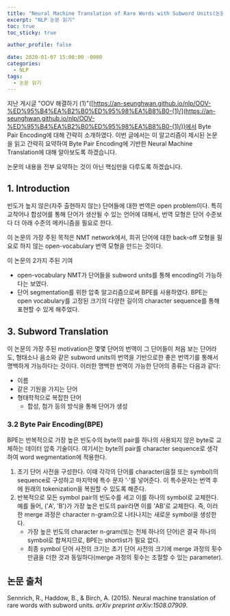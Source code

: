 ```yaml
---
title: "Neural Machine Translation of Rare Words with Subword Units(논문 읽기)"
excerpt: "NLP 논문 읽기"
toc: true
toc_sticky: true

author_profile: false

date: 2020-01-07 15:00:00 -0000
categories: 
  - NLP
tags:
  - 논문 읽기
---
```

지난 게시글 "OOV 해결하기 (1)"([https://an-seunghwan.github.io/nlp/OOV-%ED%95%B4%EA%B2%B0%ED%95%98%EA%B8%B0-(1)/](https://an-seunghwan.github.io/nlp/OOV-%ED%95%B4%EA%B2%B0%ED%95%98%EA%B8%B0-(1)/))에서 Byte Pair Encoding에 대해 간략히 소개하였다. 이번 글에서는 이 알고리즘이 제시된 논문을 읽고 간략히 요약하여 Byte Pair Encoding에 기반한 Neural Machine Translation에 대해 알아보도록 하겠습니다.

논문의 내용을 전부 요약하는 것이 아닌 핵심만을 다루도록 하겠습니다.

## 1. Introduction

빈도가 높지 않은(자주 출현하지 않는) 단어들에 대한 번역은 open problem이다. 특히 교착어나 합성어를 통해 단어가 생산될 수 있는 언어에 대해서, 번역 모형은 단어 수준보다 더 아래 수준의 메카니즘을 필요로 한다.

이 논문의 가장 주된 목적은 NMT network에서, 희귀 단어에 대한 back-off 모형을 필요로 하지 않는 open-vocabulary 번역 모형을 만드는 것이다.

이 논문의 2가지 주된 기여
* open-vocabulary NMT가 단어들을 subword units를 통해 encoding이 가능하다는 보였다. 
* 단어 segmentation를 위한 압축 알고리즘으로써 BPE를 사용하였다. BPE는 open vocabulary를 고정된 크기의 다양한 길이의 character sequence를 통해 표현할 수 있게 해주었다.

## 3. Subword Translation

이 논문의 가장 주된 motivation은 몇몇 단어의 번역이 그 단어들이 처음 보는 단어라도, 형태소나 음소와 같은 subword units의 번역을 기반으로한 좋은 번역기를 통해서 명백하게 가능하다는 것이다. 이러한 명백한 번역이 가능한 단어의 종류는 다음과 같다:
* 이름 
* 같은 기원을 가지는 단어
* 형태학적으로 복잡한 단어
	- 합성, 첨가 등의 방식을 통해 단어가 생성

### 3.2 Byte Pair Encoding(BPE)

BPE는 반복적으로 가장 높은 빈도수의 byte의 pair를 하나의 사용되지 않은 byte로 교체하는 데이터 압축 기술이다. 여기서는 byte의 pair를 character sequence로 생각하여 word wegmentation에 적용한다.

1. 초기 단어 사전을 구성한다. 이때 각각의 단어를 character(음절 또는 symbol)의 sequence로 구성하고 마지막에 특수 문자 '·'를 넣어준다. 이 특수문자는 번역 후에 원래의 tokenization을 복원할 수 있도록 해준다.
2. 반복적으로 모든 symbol pair의 빈도수를 세고 이를 하나의 symbol로 교체한다. 예를 들어, ('A', 'B')가 가장 높은 빈도의 pair라면 이를 'AB'로 교체한다. 즉, 이러한 merge 과정은 character n-gram으로 나타나지는 새로운 symbol을 생성한다.
	- 가장 높은 빈도의 character n-gram(또는 전체 하나의 단어)은 결국 하나의 symbol로 합쳐지므로, BPE는 shortlist가 필요 없다.
	- 최종 symbol 단어 사전의 크기는 초기 단어 사전의 크기에 merge 과정의 횟수만큼을 더한 것과 동일하다(merge 과정의 횟수는 조절할 수 있는 parameter).


## 논문 출처
Sennrich, R., Haddow, B., & Birch, A. (2015). Neural machine translation of rare words with subword units. _arXiv preprint arXiv:1508.07909_.
<!--stackedit_data:
eyJoaXN0b3J5IjpbMTI2OTM2OTA1OSwtNDM2NTIxMjk4LC0xMD
kzMzk0NzY1XX0=
-->